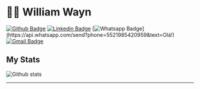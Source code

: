 # :man_technologist: William Wayn

[![Github Badge](https://img.shields.io/badge/-Github-000?style=flat-square&logo=Github&logoColor=white&link=https://github.com/willzwayn)](https://github.com/WillzWayn)
[![Linkedin Badge](https://img.shields.io/badge/-LinkedIn-blue?style=flat-square&logo=Linkedin&logoColor=white&link=https://www.linkedin.com/in/WillzWayn/)](https://www.linkedin.com/in/WillzWayn/)
[![Whatsapp Badge](https://img.shields.io/badge/-Whatsapp-4CA143?style=flat-square&labelColor=4CA143&logo=whatsapp&logoColor=white&link=https://api.whatsapp.com/send?phone=5521985420959&text=Olá!)](https://api.whatsapp.com/send?phone=5521985420959&text=Olá!)
[![Gmail Badge](https://img.shields.io/badge/-Gmail-c14438?style=flat-square&logo=Gmail&logoColor=white&link=mailto:willzwayn@gmail.com)](mailto:willzwayn@gmail.com)


## My Stats

![Github stats](https://github-readme-stats.vercel.app/api?username=willzwayn&show_icons=true&hide_border=true)


---
